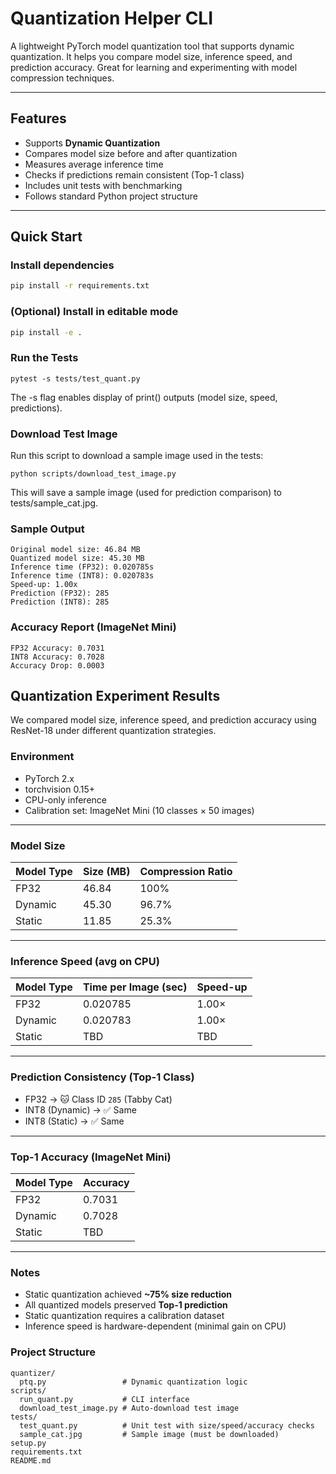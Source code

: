 # Quantization Helper CLI

A lightweight PyTorch model quantization tool that supports dynamic quantization. It helps you compare model size, inference speed, and prediction accuracy. Great for learning and experimenting with model compression techniques.

---

## Features

- Supports **Dynamic Quantization**
- Compares model size before and after quantization
- Measures average inference time
- Checks if predictions remain consistent (Top-1 class)
- Includes unit tests with benchmarking
- Follows standard Python project structure

---

## Quick Start

### Install dependencies

```bash
pip install -r requirements.txt
```

### (Optional) Install in editable mode
```bash
pip install -e .
```

### Run the Tests
```
pytest -s tests/test_quant.py
```
The -s flag enables display of print() outputs (model size, speed, predictions).

### Download Test Image
Run this script to download a sample image used in the tests:
```
python scripts/download_test_image.py
```
This will save a sample image (used for prediction comparison) to tests/sample_cat.jpg.

### Sample Output
```
Original model size: 46.84 MB
Quantized model size: 45.30 MB
Inference time (FP32): 0.020785s
Inference time (INT8): 0.020783s
Speed-up: 1.00x
Prediction (FP32): 285
Prediction (INT8): 285
```

### Accuracy Report (ImageNet Mini)
```
FP32 Accuracy: 0.7031
INT8 Accuracy: 0.7028
Accuracy Drop: 0.0003
```

## Quantization Experiment Results

We compared model size, inference speed, and prediction accuracy using ResNet-18 under different quantization strategies.

### Environment

- PyTorch 2.x
- torchvision 0.15+
- CPU-only inference
- Calibration set: ImageNet Mini (10 classes × 50 images)


---

### Model Size

| Model Type | Size (MB) | Compression Ratio |
|------------|-----------|-------------------|
| FP32       | 46.84     | 100%              |
| Dynamic    | 45.30     | 96.7%             |
| Static     | 11.85     | 25.3%             |

---

### Inference Speed (avg on CPU)

| Model Type | Time per Image (sec) | Speed-up |
|------------|----------------------|----------|
| FP32       | 0.020785             | 1.00×    |
| Dynamic    | 0.020783             | 1.00×    |
| Static     | TBD                  | TBD      |

---

### Prediction Consistency (Top-1 Class)

- FP32 → 🐱 Class ID `285` (Tabby Cat)
- INT8 (Dynamic) → ✅ Same
- INT8 (Static) → ✅ Same

---

### Top-1 Accuracy (ImageNet Mini)

| Model Type | Accuracy |
|------------|----------|
| FP32       | 0.7031   |
| Dynamic    | 0.7028   |
| Static     | TBD      |

---

### Notes

- Static quantization achieved **~75% size reduction**
- All quantized models preserved **Top-1 prediction**
- Static quantization requires a calibration dataset
- Inference speed is hardware-dependent (minimal gain on CPU)


### Project Structure
```
quantizer/
  ptq.py                 # Dynamic quantization logic
scripts/
  run_quant.py           # CLI interface
  download_test_image.py # Auto-download test image
tests/
  test_quant.py          # Unit test with size/speed/accuracy checks
  sample_cat.jpg         # Sample image (must be downloaded)
setup.py
requirements.txt
README.md
```
